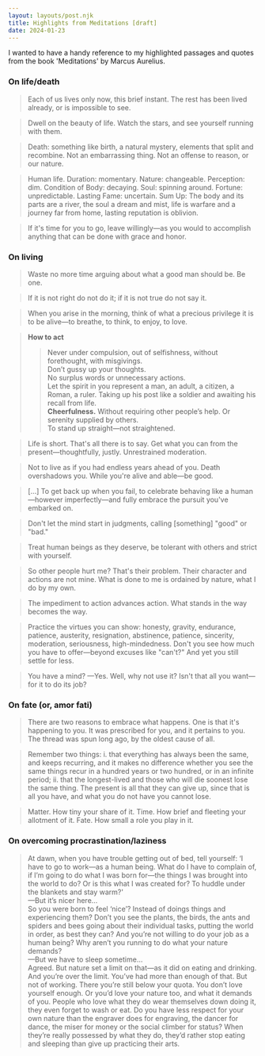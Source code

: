 ```yaml
---
layout: layouts/post.njk
title: Highlights from Meditations [draft]
date: 2024-01-23
---
```

I wanted to have a handy reference to my highlighted passages and quotes from the book 'Meditations' by Marcus Aurelius.

### On life/death
> Each of us lives only now, this brief instant. The rest has been lived already, or is impossible to see.  

> Dwell on the beauty of life. Watch the stars, and see yourself running with them.

> Death: something like birth, a natural mystery, elements that split and recombine. Not an embarrassing thing. Not an offense to reason, or our nature.

> Human life. Duration: momentary. Nature: changeable. Perception: dim. Condition of Body: decaying. Soul: spinning around. Fortune: unpredictable. Lasting Fame: uncertain. Sum Up: The body and its parts are a river, the soul a dream and mist, life is warfare and a journey far from home, lasting reputation is oblivion.

> If it's time for you to go, leave willingly—as you would to accomplish anything that can be done with grace and honor.

### On living
> Waste no more time arguing about what a good man should be. Be one.

> If it is not right do not do it; if it is not true do not say it.

> When you arise in the morning, think of what a precious privilege it is to be alive—to breathe, to think, to enjoy, to love.

> **How to act**  <br/>
>> Never under compulsion, out of selfishness, without forethought, with misgivings.  <br/>
>> Don’t gussy up your thoughts.  <br/>
>> No surplus words or unnecessary actions.  <br/>
>> Let the spirit in you represent a man, an adult, a citizen, a Roman, a ruler. Taking up his post like a soldier and awaiting his recall from life.  <br/>
> **Cheerfulness.** Without requiring other people’s help. Or serenity supplied by others.  <br/>
>> To stand up straight—not straightened.

> Life is short. That's all there is to say. Get what you can from the present—thoughtfully, justly. Unrestrained moderation.

> Not to live as if you had endless years ahead of you. Death overshadows you. While you're alive and able—be good.

> [...] To get back up when you fail, to celebrate behaving like a human—however imperfectly—and fully embrace the pursuit you've embarked on.

> Don't let the mind start in judgments, calling [something] "good" or "bad."

> Treat human beings as they deserve, be tolerant with others and strict with yourself.

> So other people hurt me? That's their problem. Their character and actions are not mine. What is done to me is ordained by nature, what I do by my own.

> The impediment to action advances action. What stands in the way becomes the way.

> Practice the virtues you can show: honesty, gravity, endurance, patience, austerity, resignation, abstinence, patience, sincerity, moderation, seriousness, high-mindedness. Don't you see how much you have to offer—beyond excuses like "can't?" And yet you still settle for less.

> You have a mind? —Yes. Well, why not use it? Isn't that all you want—for it to do its job?

### On fate (or, amor fati)
> There are two reasons to embrace what happens. One is that it's happening to you. It was prescribed for you, and it pertains to you. The thread was spun long ago, by the oldest cause of all.

> Remember two things: i. that everything has always been the same, and keeps recurring, and it makes no difference whether you see the same things recur in a hundred years or two hundred, or in an infinite period; ii. that the longest-lived and those who will die soonest lose the same thing. The present is all that they can give up, since that is all you have, and what you do not have you cannot lose.

> Matter. How tiny your share of it. Time. How brief and fleeting your allotment of it. Fate. How small a role you play in it.

### On overcoming procrastination/laziness

> At dawn, when you have trouble getting out of bed, tell yourself: ‘I have to go to work—as a human being. What do I have to complain of, if I’m going to do what I was born for—the things I was brought into the world to do? Or is this what I was created for? To huddle under the blankets and stay warm?'  <br/>
—But it’s nicer here…  <br/>
So you were born to feel ‘nice’? Instead of doings things and experiencing them? Don’t you see the plants, the birds, the ants and spiders and bees going about their individual tasks, putting the world in order, as best they can? And you’re not willing to do your job as a human being? Why aren’t you running to do what your nature demands?  <br/>
—But we have to sleep sometime…  <br/>
Agreed. But nature set a limit on that—as it did on eating and drinking. And you’re over the limit. You’ve had more than enough of that. But not of working. There you’re still below your quota. You don’t love yourself enough. Or you’d love your nature too, and what it demands of you. People who love what they do wear themselves down doing it, they even forget to wash or eat. Do you have less respect for your own nature than the engraver does for engraving, the dancer for dance, the miser for money or the social climber for status? When they’re really possessed by what they do, they’d rather stop eating and sleeping than give up practicing their arts.




